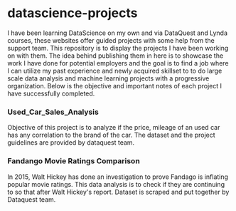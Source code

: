 # datascience-projects

I have been learning DataScience on my own and via DataQuest and Lynda courses, these websites offer guided projects with some help from the support team. This repository is to display the projects I have been working on with them. The idea behind publishing them in here is to showcase the work I have done for potential employers and the goal is to find a job where I can utilize my past experience and newly acquired skillset to to do large scale data analysis and machine learning projects with a progressive organization. Below is the objective and important notes of each project I have successfully completed.

### Used_Car_Sales_Analysis 
Objective of this project is to analyze if the price, mileage of an used car has any correlation to the brand of the car. The dataset and the project guidelines are provided by dataquest team. 

### Fandango Movie Ratings Comparison
In 2015, Walt Hickey has done an investigation to prove Fandago is inflating popular movie ratings. This data analysis is to check if they are continuing to so that after Walt Hickey's report. Dataset is scraped and put together by Dataquest team. 
